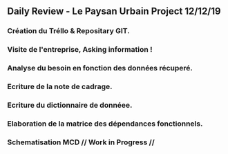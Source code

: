 ## Daily Review - Le Paysan Urbain Project 12/12/19

### Création du Tréllo & Repositary GIT.

### Visite de l'entreprise, Asking information ! 

### Analyse du besoin en fonction des données récuperé.

### Ecriture de la note de cadrage.

### Ecriture du dictionnaire de donnéee.

### Elaboration de la matrice des dépendances fonctionnels.

### Schematisation MCD // Work in Progress //
